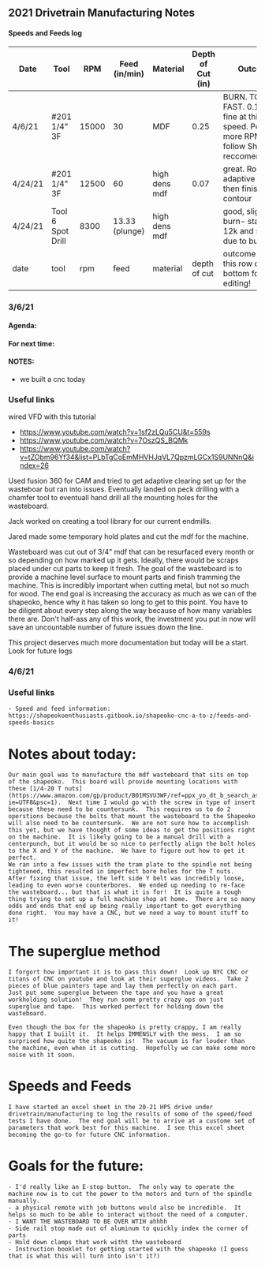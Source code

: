 ## 2021 Drivetrain Manufacturing Notes

#### Speeds and Feeds log

|Date |Tool |RPM |Feed (in/min)|Material |Depth of Cut (in) |Outcome |
|---|---|---|---|---|---|---|
|4/6/21|#201 1/4" 3F|15000|30|MDF|0.25|BURN.  TOO FAST.  0.1 was fine at this speed.  Perhaps more RPM just follow Shapeoko reccomendations|
|4/24/21|#201 1/4" 3F|12500|60|high dens mdf|0.07|great.  Roughing adaptive and then finishing contour|
|4/24/21|Tool 6 Spot Drill|8300|13.33 (plunge)|high dens mdf||good, slight burn- started at 12k and slowed due to burning|
|date|tool|rpm|feed|material|depth of cut|outcome (keep this row on the bottom for easy editing!|




### 3/6/21

#### Agenda:

#### For next time:

#### NOTES:
- we built a cnc today

### Useful links
wired VFD with this tutorial
  - https://www.youtube.com/watch?v=1sf2zLQu5CU&t=559s
  - https://www.youtube.com/watch?v=7OszQS_BQMk
  - https://www.youtube.com/watch?v=tZObm96Yf34&list=PLbTgCoEmMHVHJqVL7QpzmLGCx1S9UNNnQ&index=26

Used fusion 360 for CAM and tried to get adaptive clearing set up for the wasteboar but ran into issues.  Eventually landed on peck drilling with a chamfer tool to eventuall hand drill all the mounting holes for the wasteboard.  

Jack worked on creating a tool library for our current endmills.

Jared made some temporary hold plates and cut the mdf for the machine.

Wasteboard was cut out of 3/4" mdf that can be resurfaced every month or so depending on how marked up it gets.  Ideally, there would be scraps placed under cut parts to keep it fresh.  The goal of the wasteboard is to provide a machine level surface to mount parts and finish tramming the machine.  This is incredibly important when cutting metal, but not so much for wood.  The end goal is increasing the accuracy as much as we can of the shapeoko, hence why it has taken so long to get to this point.  You have to be diligent about every step along the way because of how many variables there are.  Don't half-ass any of this work, the investment you put in now will save an uncountable number of future issues down the line.

This project deserves much more documentation but today will be a start.  Look for future logs

### 4/6/21

### Useful links
	- Speed and feed information: https://shapeokoenthusiasts.gitbook.io/shapeoko-cnc-a-to-z/feeds-and-speeds-basics

# Notes about today:
	Our main goal was to manufacture the mdf wasteboard that sits on top of the shapeoko.  This board will provide mounting locations with these [1/4-20 T nuts](https://www.amazon.com/gp/product/B01MSVU3WF/ref=ppx_yo_dt_b_search_asin_title?ie=UTF8&psc=1).  Next time I would go with the screw in type of insert because these need to be countersunk.  This requires us to do 2 operstions because the bolts that mount the wasteboard to the Shapeoko will also need to be countersunk.  We are not sure how to accomplish this yet, but we have thought of some ideas to get the positions right on the machine.  It is likely going to be a manual drill with a centerpunch, but it would be so nice to perfectly align the bolt holes to the X and Y of the machine.  We have to figure out how to get it perfect.
    We ran into a few issues with the tram plate to the spindle not being tightened, this resulted in imperfect bore holes for the T nuts.  After fixing that issue, the left side Y belt was incredibly loose, leading to even worse counterbores.  We ended up needing to re-face the wasteboard... but that is what it is for!  It is quite a tough thing trying to set up a full machine shop at home.  There are so many odds and ends that end up being really important to get everything done right.  You may have a CNC, but we need a way to mount stuff to it!
    
# The superglue method
	I forgort how important it is to pass this down!  Look up NYC CNC or titans of CNC on youtube and look at their superglue videos.  Take 2 pieces of blue painters tape and lay them perfectly on each part.  Just put some superglue between the tape and you have a great workholding solution!  They run some pretty crazy ops on just superglue and tape.  This worked perfect for holding down the wasteboard.
    
    Even though the box for the shapeoko is pretty crappy, I am really happy that I buiilt it.  It helps IMMENSLY with the mess.  I am so surprised how quite the shapeoko is!  The vacuum is far louder than the machine, even when it is cutting.  Hopefully we can make some more noise with it soon.
    
# Speeds and Feeds
	I have started an excel sheet in the 20-21 HPS drive under drivetrain/manufacturing to log the results of some of the speed/feed tests I have done.  The end goal will be to arrive at a custome set of parameters that work best for this machine.  I see this excel sheet becoming the go-to for future CNC information.
    
# Goals for the future:
	- I'd really like an E-stop button.  The only way to operate the machine now is to cut the power to the motors and turn of the spindle manually.
    - a physical remote with job buttons would also be incredible.  It helps so much to be able to interact without the need of a computer.
    - I WANT THE WASTEBOARD TO BE OVER WTIH ahhhh
    - Side rail stop made out of aluminum to quickly index the corner of parts
    - Hold down clamps that work witht the wasteboard
    - Instruction booklet for getting started with the shapeoko (I guess that is what this will turn into isn't it?)
